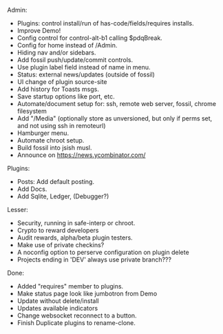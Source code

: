 Admin:
- Plugins: control install/run of has-code/fields/requires installs.
- Improve Demo!
- Config control for control-alt-b1 calling $pdqBreak.
- Config for home instead of /Admin.
- Hiding nav and/or sidebars.
- Add fossil push/update/commit controls.
- Use plugin label field instead of name in menu.
- Status: external news/updates (outside of fossil)
- UI change of plugin source-site
- Add history for Toasts msgs.
- Save startup options like port, etc.
- Automate/document setup for: ssh, remote web server, fossil, chrome filesystem
- Add "/Media" (optionally store as unversioned, but only if perms set, and not using ssh in remoteurl)
- Hamburger menu.
- Automate chroot setup.
- Build fossil into jsish musl.
- Announce on https://news.ycombinator.com/



Plugins:
- Posts: Add default posting.
- Add Docs.
- Add Sqlite, Ledger, (Debugger?)

Lesser:
- Security, running in safe-interp or chroot.
- Crypto to reward developers
- Audit rewards, alpha/beta plugin testers.
- Make use of private checkins?
- A noconfig option to perserve configuration on plugin delete
- Projects ending in 'DEV' always use private branch???

Done:
- Added "requires" member to plugins.
- Make status page look like jumbotron from Demo
- Update without delete/install
- Updates available indicators
- Change websocket reconnect to a button.
- Finish Duplicate plugins to rename-clone.

